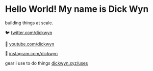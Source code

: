 # Hello World! My name is Dick Wyn

building things at scale.

🐦 [twitter.com/dickwyn](https://twitter.com/dickwyn)

🎥 [youtube.com/dickwyn](https://twitter.com/dickwyn)

📸 [instagram.com/dickwyn](http://instagram.com/dickwyn)

gear i use to do things [dickwyn.xyz/uses](https://dickwyn.xyz/uses)
